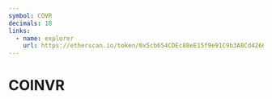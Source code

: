 ```yaml
---
symbol: COVR
decimals: 18
links:
  - name: explorer
    url: https://etherscan.io/token/0x5cb654CDEc88eE15f9e91C9b3A8Cd4266F85c8F7
---
```


# COINVR
